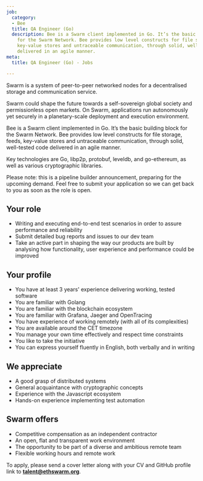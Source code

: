 ```yaml
---
job:
  category:
  - Bee
  title: QA Engineer (Go)
  description: Bee is a Swarm client implemented in Go. It’s the basic building block
    for the Swarm Network. Bee provides low level constructs for file storage, feeds,
    key-value stores and untraceable communication, through solid, well-tested code
    delivered in an agile manner.
meta:
  title: QA Engineer (Go) - Jobs

---
```

Swarm is a system of peer-to-peer networked nodes for a decentralised storage and communication service.

Swarm could shape the future towards a self-sovereign global society and permissionless open markets. On Swarm, applications run autonomously yet securely in a planetary-scale deployment and execution environment.

Bee is a Swarm client implemented in Go. It’s the basic building block for the Swarm Network. Bee provides low level constructs for file storage, feeds, key-value stores and untraceable communication, through solid, well-tested code delivered in an agile manner.

Key technologies are Go, libp2p, protobuf, leveldb, and go-ethereum, as well as various cryptographic libraries.

Please note: this is a pipeline builder announcement, preparing for the upcoming demand. Feel free to submit your application so we can get back to you as soon as the role is open.

## Your role

* Writing and executing end-to-end test scenarios in order to assure performance and reliability
* Submit detailed bug reports and issues to our dev team
* Take an active part in shaping the way our products are built by analysing how functionality, user experience and performance could be improved

## Your profile

* You have at least 3 years' experience delivering working, tested software
* You are familiar with Golang
* You are familiar with the blockchain ecosystem
* You are familiar with Grafana, Jaeger and OpenTracing
* You have experience of working remotely (with all of its complexities)
* You are available around the CET timezone
* You manage your own time effectively and respect time constraints
* You like to take the initiative
* You can express yourself fluently in English, both verbally and in writing

## We appreciate

* A good grasp of distributed systems
* General acquaintance with cryptographic concepts
* Experience with the Javascript ecosystem
* Hands-on experience implementing test automation

## Swarm offers

* Competitive compensation as an independent contractor
* An open, flat and transparent work environment
* The opportunity to be part of a diverse and ambitious remote team
* Flexible working hours and remote work

To apply, please send a cover letter along with your CV and GitHub profile link to [**talent@ethswarm.org**](mailto:talent@ethswarm.org).